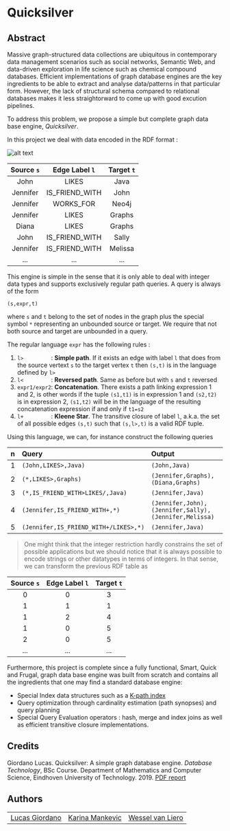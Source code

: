 Quicksilver
======

## Abstract
Massive graph-structured data collections are ubiquitous in contemporary data management scenarios such as social networks, Semantic Web, and data-driven exploration in life science such as chemical compound databases. Efficient implementations of graph database engines are the key ingredients to be able to extract and analyse data/patterns in that particular form. However, the lack of structural schema compared to relational databases makes it less straightorward to come up with good excution pipelines.   

To address this problem, we propose a simple but complete graph data base engine, *Quicksilver*. 

In this project we deal with data encoded in the RDF format :

![alt text](https://techcrunch.com/wp-content/uploads/2020/02/cypher_graph_v2a.png?w=1390&crop=1 "Graph database example")


| Source `s`    | Edge Label `l`| Target `t`|
|:-------------:|:-------------:|:---------:|
| John          | LIKES         | Java      |
| Jennifer      | IS_FRIEND_WITH| John      |
| Jennifer      | WORKS_FOR     | Neo4j     |
| Jennifer      | LIKES         | Graphs    |
| Diana         | LIKES         | Graphs    |
| John          | IS_FRIEND_WITH| Sally     |
| Jennifer      | IS_FRIEND_WITH| Melissa   |
| ...           | ...           | ...       |

This engine is simple in the sense that it is only able to deal with integer data types and supports exclusively regular path queries. A query is always of the form 

`(s,expr,t)`

where `s` and `t` belong to the set of nodes in the graph plus the special symbol `*` representing an unbounded source or target. We require that not both source and target are unbounded in a query.

The regular language `expr` has the following rules : 

1. `l>         `: **Simple path**. If it exists an edge with label `l` that does from the source vertext `s` to the target vertex `t` then `(s,t)` is in the language defined by `l>`
2. `l<         `: **Reversed path**. Same as before but with `s` and `t` reversed
3. `expr1/expr2`: **Concatenation**. There exists a path linking expression 1 and 2, is other words if the tuple `(s1,t1)` is in expression 1 and `(s2,t2)` is in expression 2, `(s1,t2)` will be in the language of the resulting concatenation expression if and only if `t1=s2`
4. `l+         `: **Kleene Star**. The transitive closure of label `l`, a.k.a. the set of all possible edges `(s,t)` such that `(s,l>,t)` is a valid RDF tuple. 

Using this language, we can, for instance construct the following queries 

| n   | Query                                   | Output                                                |
|:----|:----------------------------------------|:------------------------------------------------------|
|1    | `(John,LIKES>,Java)`                    | `(John,Java)`                                         |
|2    | `(*,LIKES>,Graphs)`                     | `(Jennifer,Graphs), (Diana,Graphs) `                  |
|3    | `(*,IS_FRIEND_WITH>LIKES/,Java)`        | `(Jennifer,Java)`                                     |
|4    | `(Jennifer,IS_FRIEND_WITH+,*)`          | `(Jennifer,John),(Jennifer,Sally),(Jennifer,Melissa)` |
|5    | `(Jennifer,IS_FRIEND_WITH+/LIKES>,*)`   | `(Jennifer,Java)`                                     |

> One might think that the integer restriction hardly constrains the set of possible applications but we should notice that it is always possible to encode strings or other datatypes in terms of integers. In that sense, we can transform the previous RDF table as 

| Source `s`    | Edge Label `l`| Target `t`|
|:-------------:|:-------------:|:---------:|
| 0             | 0             | 3         |
| 1             | 1             | 1         |
| 1             | 2             | 4         |
| 1             | 0             | 5         |
| 2             | 0             | 5         |
| ...           | ...           | ...       |

Furthermore, this project is complete since a fully functional, Smart, Quick and Frugal, graph data base engine was built from scratch and contains all the ingredients that one may find a standard database engine:

* Special Index data structures such as a [K-path index](https://github.com/giedomak/Telepath/blob/master/README.md)
* Query optimization through cardinality estimation (path synopses) and query planning
* Special Query Evaluation operators : hash, merge and index joins as well as efficient transitive closure implementations.  

## Credits

Giordano Lucas. Quicksilver: A simple graph database engine.
*Database Technology*, BSc Course. Department of Mathematics and Computer Science, Eindhoven University of Technology. 2019. [PDF report](https://github.com/giordano-lucas/quicksilver/blob/master/2IMD10_Report.pdf)


## Authors

|                                                   |                                                      |                                                |
|:-------------------------------------------------:|:----------------------------------------------------:|:----------------------------------------------:|
|[Lucas Giordano](https://github.com/giordan-lucas) | [Karina Mankevic](https://github.com/KarinaMankevic) | [ Wessel van Liero](https://github.com/valepr) |

